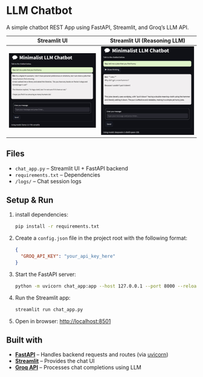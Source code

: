 # LLM Chatbot

A simple chatbot REST App using FastAPI, Streamlit, and Groq’s LLM API.

Streamlit UI            |  Streamlit UI (Reasoning LLM)
:-------------------------:|:-------------------------:
![Streamlit UI](img/Streamlit%20UI%20Screenshot.jpg)    |  ![Streamlit UI](img/Streamlit%20UI%20Screenshot%20(Reasoning%20LLM).jpg)  



## Files  
- `chat_app.py` – Streamlit UI + FastAPI backend  
- `requirements.txt` – Dependencies  
- `/logs/` – Chat session logs  

## Setup & Run

1. install dependencies:  
   ```sh
   pip install -r requirements.txt
   ```

2. Create a `config.json` file in the project root with the following format:
    ```json
    { 
      "GROQ_API_KEY": "your_api_key_here" 
    }
    ``` 

3. Start the FastAPI server: 
    ```sh
    python -m uvicorn chat_app:app --host 127.0.0.1 --port 8000 --reload
    ```  
4. Run the Streamlit app: 
    ```sh
    streamlit run chat_app.py
    ```
5. Open in browser: [http://localhost:8501](http://localhost:8501)

## Built with

- **[FastAPI](https://fastapi.tiangolo.com/)** – Handles backend requests and routes (via [uvicorn](https://www.uvicorn.org/))
- **[Streamlit](https://streamlit.io/)** – Provides the chat UI  
- **[Groq API](https://groq.com/)** – Processes chat completions using LLM  
